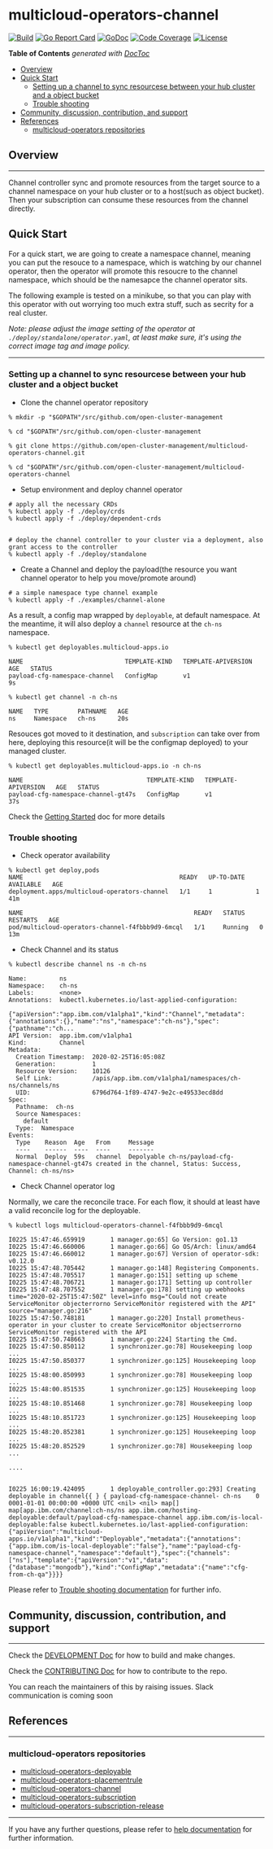 # multicloud-operators-channel

[![Build](https://travis-ci.com/open-cluster-management/multicloud-operators-channel.svg?branch=master)](https://travis-ci.com/open-cluster-management/multicloud-operators-channel.svg?branch=master)
[![Go Report Card](https://goreportcard.com/badge/github.com/open-cluster-management/multicloud-operators-channel)](https://goreportcard.com/report/github.com/open-cluster-management/multicloud-operators-channel)
[![GoDoc](https://godoc.org/github.com/open-cluster-management/multicloud-operators-channel?status.svg)](https://godoc.org/github.com/open-cluster-management/multicloud-operators-channel?status.svg)
[![Code Coverage](https://codecov.io/gh/open-cluster-management/multicloud-operators-channel/branch/master/graphs/badge.svg?branch=master)](https://codecov.io/gh/open-cluster-management/multicloud-operators-channel?branch=master)
[![License](https://img.shields.io/:license-apache-blue.svg)](http://www.apache.org/licenses/LICENSE-2.0.html)

<!-- START doctoc generated TOC please keep comment here to allow auto update -->
<!-- DON'T EDIT THIS SECTION, INSTEAD RE-RUN doctoc TO UPDATE -->
**Table of Contents**  *generated with [DocToc](https://github.com/thlorenz/doctoc)*

- [Overview](#overview)
- [Quick Start](#quick-start)
  - [Setting up a channel to sync resourcese between your hub cluster and a object bucket](#setting-up-a-channel-to-sync-resourcese-between-your-hub-cluster-and-a-object-bucket)
  - [Trouble shooting](#trouble-shooting)
- [Community, discussion, contribution, and support](#community-discussion-contribution-and-support)
- [References](#references)
  - [multicloud-operators repositories](#multicloud-operators-repositories)

<!-- END doctoc generated TOC please keep comment here to allow auto update -->
## Overview

------

Channel controller sync and promote resources from the target source to a channel namespace on your hub cluster or to a host(such as object bucket). Then your subscription can consume these resources from the channel directly.

## Quick Start

For a quick start, we are going to create a namespace channel, meaning you can put the resouce to a namespace, which is watching by our channel operator, then the operator will promote this resoucre to the channel namespace, which should be the namesapce the channel operator sits.

The following example is tested on a minikube, so that you can play with this operator with out worrying too much extra stuff, such as secrity for a real cluster.

*Note: please adjust the image setting of the operator at `./deploy/standalone/operator.yaml`, at least make sure, it's using the correct image tag and image policy.*

------

### Setting up a channel to sync resourcese between your hub cluster and a object bucket

- Clone the channel operator repository

```shell
% mkdir -p "$GOPATH"/src/github.com/open-cluster-management

% cd "$GOPATH"/src/github.com/open-cluster-management

% git clone https://github.com/open-cluster-management/multicloud-operators-channel.git

% cd "$GOPATH"/src/github.com/open-cluster-management/multicloud-operators-channel
```

- Setup environment and deploy channel operator

```shell
# apply all the necessary CRDs
% kubectl apply -f ./deploy/crds
% kubectl apply -f ./deploy/dependent-crds


# deploy the channel controller to your cluster via a deployment, also grant access to the controller
% kubectl apply -f ./deploy/standalone
```

- Create a Channel and deploy the payload(the resource you want channel operator to help you move/promote around)

```shell
# a simple namespace type channel example
% kubectl apply -f ./examples/channel-alone
```

As a result, a config map wrapped by `deployable`,  at default namespace. At the meantime, it will also deploy a `channel` resource at the `ch-ns` namespace.

```
% kubectl get deployables.multicloud-apps.io

NAME                            TEMPLATE-KIND   TEMPLATE-APIVERSION   AGE   STATUS
payload-cfg-namespace-channel   ConfigMap       v1                    9s

```

```
% kubectl get channel -n ch-ns

NAME   TYPE        PATHNAME   AGE
ns     Namespace   ch-ns      20s
```

Resouces got moved to it destination, and `subscription` can take over from here, deploying this resource(it will be the configmap deployed) to your managed cluster. 

```shell
% kubectl get deployables.multicloud-apps.io -n ch-ns

NAME                                  TEMPLATE-KIND   TEMPLATE-APIVERSION   AGE   STATUS
payload-cfg-namespace-channel-gt47s   ConfigMap       v1                    37s
```

Check the [Getting Started](docs/getting_started.md) doc for more details

### Trouble shooting

- Check operator availability

```shell
% kubectl get deploy,pods
NAME                                           READY   UP-TO-DATE   AVAILABLE   AGE
deployment.apps/multicloud-operators-channel   1/1     1            1           41m

NAME                                               READY   STATUS    RESTARTS   AGE
pod/multicloud-operators-channel-f4fbbb9d9-6mcql   1/1     Running   0          13m
```

- Check Channel and its status

```shell
% kubectl describe channel ns -n ch-ns

Name:         ns
Namespace:    ch-ns
Labels:       <none>
Annotations:  kubectl.kubernetes.io/last-applied-configuration:
                {"apiVersion":"app.ibm.com/v1alpha1","kind":"Channel","metadata":{"annotations":{},"name":"ns","namespace":"ch-ns"},"spec":{"pathname":"ch...
API Version:  app.ibm.com/v1alpha1
Kind:         Channel
Metadata:
  Creation Timestamp:  2020-02-25T16:05:08Z
  Generation:          1
  Resource Version:    10126
  Self Link:           /apis/app.ibm.com/v1alpha1/namespaces/ch-ns/channels/ns
  UID:                 6796d764-1f89-4747-9e2c-e49533ecd8dd
Spec:
  Pathname:  ch-ns
  Source Namespaces:
    default
  Type:  Namespace
Events:
  Type    Reason  Age   From     Message
  ----    ------  ----  ----     -------
  Normal  Deploy  59s   channel  Depolyable ch-ns/payload-cfg-namespace-channel-gt47s created in the channel, Status: Success, Channel: ch-ns/ns>

```
- Check Channel operator log

Normally, we care the reconcile trace. For each flow, it should at least have a valid reconcile log for the deployable.

```shell
% kubectl logs multicloud-operators-channel-f4fbbb9d9-6mcql

I0225 15:47:46.659919       1 manager.go:65] Go Version: go1.13
I0225 15:47:46.660006       1 manager.go:66] Go OS/Arch: linux/amd64
I0225 15:47:46.660012       1 manager.go:67] Version of operator-sdk: v0.12.0
I0225 15:47:48.705442       1 manager.go:148] Registering Components.
I0225 15:47:48.705517       1 manager.go:151] setting up scheme
I0225 15:47:48.706721       1 manager.go:171] Setting up controller
I0225 15:47:48.707552       1 manager.go:178] setting up webhooks
time="2020-02-25T15:47:50Z" level=info msg="Could not create ServiceMonitor objecterrorno ServiceMonitor registered with the API" source="manager.go:216"
I0225 15:47:50.748181       1 manager.go:220] Install prometheus-operator in your cluster to create ServiceMonitor objectserrorno ServiceMonitor registered with the API
I0225 15:47:50.748663       1 manager.go:224] Starting the Cmd.
I0225 15:47:50.850112       1 synchronizer.go:78] Housekeeping loop ...
I0225 15:47:50.850377       1 synchronizer.go:125] Housekeeping loop ...
I0225 15:48:00.850993       1 synchronizer.go:78] Housekeeping loop ...
I0225 15:48:00.851535       1 synchronizer.go:125] Housekeeping loop ...
I0225 15:48:10.851468       1 synchronizer.go:78] Housekeeping loop ...
I0225 15:48:10.851723       1 synchronizer.go:125] Housekeeping loop ...
I0225 15:48:20.852381       1 synchronizer.go:125] Housekeeping loop ...
I0225 15:48:20.852529       1 synchronizer.go:78] Housekeeping loop ...

....


I0225 16:00:19.424095       1 deployable_controller.go:293] Creating deployable in channel{{ } { payload-cfg-namespace-channel- ch-ns    0 0001-01-01 00:00:00 +0000 UTC <nil> <nil> map[] map[app.ibm.com/channel:ch-ns/ns app.ibm.com/hosting-deployable:default/payload-cfg-namespace-channel app.ibm.com/is-local-deployable:false kubectl.kubernetes.io/last-applied-configuration:{"apiVersion":"multicloud-apps.io/v1alpha1","kind":"Deployable","metadata":{"annotations":{"app.ibm.com/is-local-deployable":"false"},"name":"payload-cfg-namespace-channel","namespace":"default"},"spec":{"channels":["ns"],"template":{"apiVersion":"v1","data":{"database":"mongodb"},"kind":"ConfigMap","metadata":{"name":"cfg-from-ch-qa"}}}}

```


Please refer to [Trouble shooting documentation](docs/trouble_shooting.md) for further info.

## Community, discussion, contribution, and support

------

Check the [DEVELOPMENT Doc](docs/development.md) for how to build and make changes.

Check the [CONTRIBUTING Doc](CONTRIBUTING.md) for how to contribute to the repo.

You can reach the maintainers of this by raising issues. Slack communication is coming soon

## References

------

### multicloud-operators repositories

- [multicloud-operators-deployable](https://github.com/open-cluster-management/multicloud-operators-deployable)
- [multicloud-operators-placementrule](https://github.com/open-cluster-management/multicloud-operators-placementrule)
- [multicloud-operators-channel](https://github.com/open-cluster-management/multicloud-operators-channel)
- [multicloud-operators-subscription](https://github.com/open-cluster-management/multicloud-operators-subscription)
- [multicloud-operators-subscription-release](https://github.com/open-cluster-management/multicloud-operators-subscription-release)

------

If you have any further questions, please refer to
[help documentation](docs/help.md) for further information.
